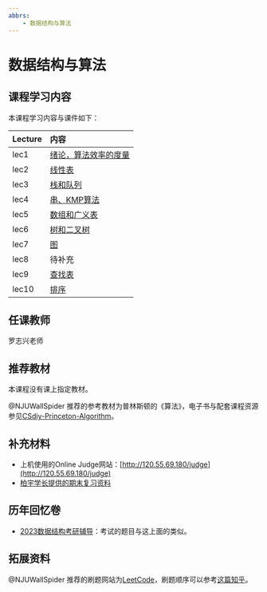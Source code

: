 ```yaml
---
abbrs:
    - 数据结构与算法
---
```


# 数据结构与算法

## 课程学习内容



本课程学习内容与课件如下：




| Lecture | 内容                        |
|:--------|:----------------------------|
| lec1    | [绪论，算法效率的度量](1.pdf) |
| lec2    | [线性表](2.pdf)               |
| lec3    | [栈和队列](3.pdf)             |
| lec4    | [串、KMP算法](4.pdf)          |
| lec5    | [数组和广义表](5.pdf)         |
| lec6    | [树和二叉树](6.pdf)           |
| lec7    | [图](7.pdf)                   |
| lec8    | 待补充                       |
| lec9    | [查找表](9.pdf)               |
| lec10   | [排序](10.pdf)                |




## 任课教师
罗志兴老师

## 推荐教材
本课程没有课上指定教材。

@NJUWallSpider 推荐的参考教材为普林斯顿的《算法》，电子书与配套课程资源参见[CSdiy-Princeton-Algorithm](https://algs4.cs.princeton.edu/home/)。


## 补充材料
- 上机使用的Online Judge网站：[http://120.55.69.180/judge](http://120.55.69.180/judge)
- [柏宇学长提供的期末复习资料](数据结构.pdf)


## 历年回忆卷
- [2023数据结构考研辅导](https://box.nju.edu.cn/f/f74f75919a8141b0af10/?dl=1)：考试的题目与这上面的类似。


## 拓展资料

<!-- @NJUWallSpider 推荐的拓展课程为Berkeley的[CS61B](https://csdiy.wiki/%E6%95%B0%E6%8D%AE%E7%BB%93%E6%9E%84%E4%B8%8E%E7%AE%97%E6%B3%95/CS61B/#_1)和Princeton的[AlgorithmⅠ&Ⅱ](https://csdiy.wiki/%E6%95%B0%E6%8D%AE%E7%BB%93%E6%9E%84%E4%B8%8E%E7%AE%97%E6%B3%95/Algo/#_1)。二者都使用Java讲授，前者会有保姆级的 Java 教程，把 Java 的核心语法与特性事无巨细地讲授，同时让学生有机会接触上千行的工程代码，通过 Java 初步领会软件工程的思想（转自CSdiy），包含课上没有覆盖的并查集、B树、红黑树、四叉树、Kd树等内容；后者（特别是AlgorithmⅡ）专注高级算法的讲授，包括课上没有覆盖的网络流算法、基数排序、Tries、正则表达式、数据压缩等算法。两门课程都有极具挑战性的实操Project，如果能完成，你会比现在强得多。更多计算机方面的学习内容可以前往CSdiy查看。 -->

@NJUWallSpider 推荐的刷题网站为[LeetCode](https://leetcode.cn/)，刷题顺序可以参考[这篇知乎](https://www.zhihu.com/question/32019460/answer/887877092)。